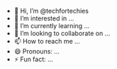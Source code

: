 - 👋 Hi, I’m @techfortechies
- 👀 I’m interested in ...
- 🌱 I’m currently learning ...
- 💞️ I’m looking to collaborate on ...
- 📫 How to reach me ...
- 😄 Pronouns: ...
- ⚡ Fun fact: ...

<!---
techfortechies/techfortechies is a ✨ special ✨ repository because its `README.md` (this file) appears on your GitHub profile.
You can click the Preview link to take a look at your changes.
--->

